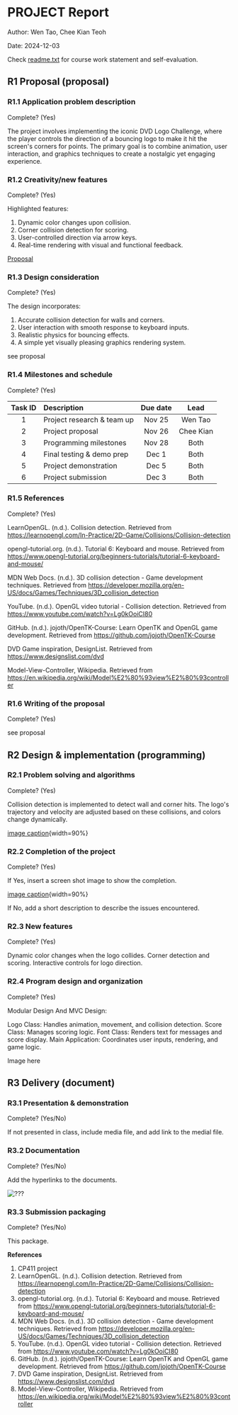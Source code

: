 # PROJECT Report

Author: Wen Tao, Chee Kian Teoh  

Date: 2024-12-03 

Check [readme.txt](readme.txt) for course work statement and self-evaluation. 
  

## R1 Proposal (proposal)

### R1.1 Application problem description
 
Complete? (Yes) 

The project involves implementing the iconic DVD Logo Challenge, where the player controls the direction of a bouncing logo to make it hit the screen's corners for points. The primary goal is to combine animation, user interaction, and graphics techniques to create a nostalgic yet engaging experience. 
	

### R1.2 Creativity/new features
 
Complete? (Yes) 

Highlighted features:

1. Dynamic color changes upon collision.
2. Corner collision detection for scoring.
3. User-controlled direction via arrow keys.
4. Real-time rendering with visual and functional feedback.

<a href="proposal.html" target="__blank">Proposal</a>

### R1.3 Design consideration
 
Complete? (Yes)

The design incorporates:

1. Accurate collision detection for walls and corners.
2. User interaction with smooth response to keyboard inputs.
3. Realistic physics for bouncing effects.
4. A simple yet visually pleasing graphics rendering system.

see proposal


### R1.4 Milestones and schedule
 

Complete? (Yes) 

| Task ID | Description   |  Due date | Lead   |  
| :----:  | :------------ | :-----:   | :------: |  
|  1      | Project research & team up | Nov 25 | Wen Tao | 
|  2      | Project proposal | Nov 26 | Chee Kian |
|  3      | Programming milestones  | Nov 28 | Both  |
|  4      | Final testing & demo prep  | Dec 1  | Both  |
|  5      | Project demonstration | Dec 5 | Both  |
|  6      | Project submission | Dec 3 | Both   |


### R1.5 References
 

Complete? (Yes) 


LearnOpenGL. (n.d.). Collision detection. Retrieved from https://learnopengl.com/In-Practice/2D-Game/Collisions/Collision-detection

opengl-tutorial.org. (n.d.). Tutorial 6: Keyboard and mouse. Retrieved from https://www.opengl-tutorial.org/beginners-tutorials/tutorial-6-keyboard-and-mouse/

MDN Web Docs. (n.d.). 3D collision detection - Game development techniques. Retrieved from https://developer.mozilla.org/en-US/docs/Games/Techniques/3D_collision_detection

YouTube. (n.d.). OpenGL video tutorial - Collision detection. Retrieved from https://www.youtube.com/watch?v=Lg0kOoiCI80

GitHub. (n.d.). jojoth/OpenTK-Course: Learn OpenTK and OpenGL game development. Retrieved from https://github.com/jojoth/OpenTK-Course

DVD Game inspiration, DesignList. Retrieved from https://www.designslist.com/dvd

Model-View-Controller, Wikipedia. Retrieved from https://en.wikipedia.org/wiki/Model%E2%80%93view%E2%80%93controller


### R1.6 Writing of the proposal
 
Complete? (Yes) 

see proposal



## R2 Design & implementation (programming)

### R2.1 Problem solving and algorithms
 
Complete? (Yes) 

Collision detection is implemented to detect wall and corner hits. The logo's trajectory and velocity are adjusted based on these collisions, and colors change dynamically.

[image caption](images/demo.png){width=90%}


### R2.2 Completion of the project
 

Complete? (Yes) 

If Yes, insert a screen shot image to show the completion.

[image caption](images/demo.png){width=90%}

If No, add a short description to describe the issues encountered.

### R2.3 New features
 
Complete? (Yes) 

Dynamic color changes when the logo collides.
Corner detection and scoring.
Interactive controls for logo direction.


### R2.4 Program design and organization
 
Complete? (Yes) 

Modular Design And MVC Design:

Logo Class: Handles animation, movement, and collision detection.
Score Class: Manages scoring logic.
Font Class: Renders text for messages and score display.
Main Application: Coordinates user inputs, rendering, and game logic.

Image here

## R3 Delivery (document)

### R3.1 Presentation & demonstration
 

Complete? (Yes/No) 

If not presented in class, include media file, and add link to the medial file.


### R3.2 Documentation
 
Complete? (Yes/No) 

Add the hyperlinks to the documents. 

![???](???.html)
	

### R3.3 Submission packaging


Complete? (Yes/No) 

This package.





**References**

1. CP411 project
2. LearnOpenGL. (n.d.). Collision detection. Retrieved from https://learnopengl.com/In-Practice/2D-Game/Collisions/Collision-detection
3. opengl-tutorial.org. (n.d.). Tutorial 6: Keyboard and mouse. Retrieved from https://www.opengl-tutorial.org/beginners-tutorials/tutorial-6-keyboard-and-mouse/
4. MDN Web Docs. (n.d.). 3D collision detection - Game development techniques. Retrieved from https://developer.mozilla.org/en-US/docs/Games/Techniques/3D_collision_detection
5. YouTube. (n.d.). OpenGL video tutorial - Collision detection. Retrieved from https://www.youtube.com/watch?v=Lg0kOoiCI80
6. GitHub. (n.d.). jojoth/OpenTK-Course: Learn OpenTK and OpenGL game development. Retrieved from https://github.com/jojoth/OpenTK-Course
7. DVD Game inspiration, DesignList. Retrieved from https://www.designslist.com/dvd
8. Model-View-Controller, Wikipedia. Retrieved from https://en.wikipedia.org/wiki/Model%E2%80%93view%E2%80%93controller
